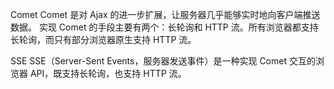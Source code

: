 Comet
Comet 是对 Ajax 的进一步扩展，让服务器几乎能够实时地向客户端推送数据。
实现 Comet 的手段主要有两个：长轮询和 HTTP 流。所有浏览器都支持长轮询，而只有部分浏览器原生支持 HTTP 流。


SSE
SSE（Server-Sent Events，服务器发送事件）是一种实现 Comet 交互的浏览器 API，既支持长轮询，也支持
HTTP 流。